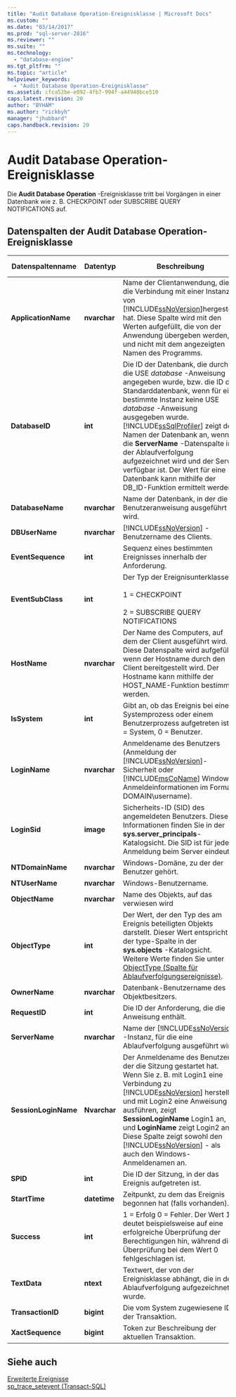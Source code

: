 ```yaml
---
title: "Audit Database Operation-Ereignisklasse | Microsoft Docs"
ms.custom: ""
ms.date: "03/14/2017"
ms.prod: "sql-server-2016"
ms.reviewer: ""
ms.suite: ""
ms.technology: 
  - "database-engine"
ms.tgt_pltfrm: ""
ms.topic: "article"
helpviewer_keywords: 
  - "Audit Database Operation-Ereignisklasse"
ms.assetid: cfca52be-e092-4fb7-994f-a44948bce510
caps.latest.revision: 20
author: "BYHAM"
ms.author: "rickbyh"
manager: "jhubbard"
caps.handback.revision: 20
---
```

# Audit Database Operation-Ereignisklasse
  Die **Audit Database Operation** -Ereignisklasse tritt bei Vorgängen in einer Datenbank wie z. B. CHECKPOINT oder SUBSCRIBE QUERY NOTIFICATIONS auf.  
  
## Datenspalten der Audit Database Operation-Ereignisklasse  
  
|Datenspaltenname|Datentyp|Beschreibung|Column ID|Filterbar|  
|----------------------|---------------|-----------------|---------------|----------------|  
|**ApplicationName**|**nvarchar**|Name der Clientanwendung, die die Verbindung mit einer Instanz von [!INCLUDE[ssNoVersion](../../includes/ssnoversion-md.md)]hergestellt hat. Diese Spalte wird mit den Werten aufgefüllt, die von der Anwendung übergeben werden, und nicht mit dem angezeigten Namen des Programms.|10|Ja|  
|**DatabaseID**|**int**|Die ID der Datenbank, die durch die USE *database* -Anweisung angegeben wurde, bzw. die ID der Standarddatenbank, wenn für eine bestimmte Instanz keine USE *database* -Anweisung ausgegeben wurde. [!INCLUDE[ssSqlProfiler](../../includes/sssqlprofiler-md.md)] zeigt den Namen der Datenbank an, wenn die **ServerName** -Datenspalte in der Ablaufverfolgung aufgezeichnet wird und der Server verfügbar ist. Der Wert für eine Datenbank kann mithilfe der DB_ID-Funktion ermittelt werden.|3|Ja|  
|**DatabaseName**|**nvarchar**|Name der Datenbank, in der die Benutzeranweisung ausgeführt wird.|35|Ja|  
|**DBUserName**|**nvarchar**|[!INCLUDE[ssNoVersion](../../includes/ssnoversion-md.md)] -Benutzername des Clients.|40|Ja|  
|**EventSequence**|**int**|Sequenz eines bestimmten Ereignisses innerhalb der Anforderung.|51|Nein|  
|**EventSubClass**|**int**|Der Typ der Ereignisunterklasse.<br /><br /> 1 = CHECKPOINT<br /><br /> 2 = SUBSCRIBE QUERY NOTIFICATIONS|21|Ja|  
|**HostName**|**nvarchar**|Der Name des Computers, auf dem der Client ausgeführt wird. Diese Datenspalte wird aufgefüllt, wenn der Hostname durch den Client bereitgestellt wird. Der Hostname kann mithilfe der HOST_NAME-Funktion bestimmt werden.|8|Ja|  
|**IsSystem**|**int**|Gibt an, ob das Ereignis bei einem Systemprozess oder einem Benutzerprozess aufgetreten ist. 1 = System, 0 = Benutzer.|60|Ja|  
|**LoginName**|**nvarchar**|Anmeldename des Benutzers (Anmeldung der [!INCLUDE[ssNoVersion](../../includes/ssnoversion-md.md)]-Sicherheit oder [!INCLUDE[msCoName](../../includes/msconame-md.md)] Windows-Anmeldeinformationen im Format DOMAIN\username).|11|Ja|  
|**LoginSid**|**image**|Sicherheits-ID (SID) des angemeldeten Benutzers. Diese Informationen finden Sie in der **sys.server_principals**-Katalogsicht. Die SID ist für jede Anmeldung beim Server eindeutig.|41|Ja|  
|**NTDomainName**|**nvarchar**|Windows-Domäne, zu der der Benutzer gehört.|7|ja|  
|**NTUserName**|**nvarchar**|Windows-Benutzername.|6|Ja|  
|**ObjectName**|**nvarchar**|Name des Objekts, auf das verwiesen wird|34|Ja|  
|**ObjectType**|**int**|Der Wert, der den Typ des am Ereignis beteiligten Objekts darstellt. Dieser Wert entspricht der type-Spalte in der **sys.objects** -Katalogsicht. Weitere Werte finden Sie unter [ObjectType (Spalte für Ablaufverfolgungsereignisse)](../../relational-databases/event-classes/objecttype-trace-event-column.md).|28|Ja|  
|**OwnerName**|**nvarchar**|Datenbank-Benutzername des Objektbesitzers.|37|Ja|  
|**RequestID**|**int**|Die ID der Anforderung, die die Anweisung enthält.|49|Ja|  
|**ServerName**|**nvarchar**|Name der [!INCLUDE[ssNoVersion](../../includes/ssnoversion-md.md)] -Instanz, für die eine Ablaufverfolgung ausgeführt wird.|26|Nein|  
|**SessionLoginName**|**Nvarchar**|Der Anmeldename des Benutzers, der die Sitzung gestartet hat. Wenn Sie z. B. mit Login1 eine Verbindung zu [!INCLUDE[ssNoVersion](../../includes/ssnoversion-md.md)] herstellen und mit Login2 eine Anweisung ausführen, zeigt **SessionLoginName** Login1 an, und **LoginName** zeigt Login2 an. Diese Spalte zeigt sowohl den [!INCLUDE[ssNoVersion](../../includes/ssnoversion-md.md)] - als auch den Windows-Anmeldenamen an.|64|Ja|  
|**SPID**|**int**|Die ID der Sitzung, in der das Ereignis aufgetreten ist.|12|ja|  
|**StartTime**|**datetime**|Zeitpunkt, zu dem das Ereignis begonnen hat (falls vorhanden).|14|Ja|  
|**Success**|**int**|1 = Erfolg 0 = Fehler. Der Wert 1 deutet beispielsweise auf eine erfolgreiche Überprüfung der Berechtigungen hin, während die Überprüfung bei dem Wert 0 fehlgeschlagen ist.|23|Ja|  
|**TextData**|**ntext**|Textwert, der von der Ereignisklasse abhängt, die in der Ablaufverfolgung aufgezeichnet wurde.|1|Ja|  
|**TransactionID**|**bigint**|Die vom System zugewiesene ID der Transaktion.|4|Ja|  
|**XactSequence**|**bigint**|Token zur Beschreibung der aktuellen Transaktion.|50|ja|  
  
## Siehe auch  
 [Erweiterte Ereignisse](../../relational-databases/extended-events/extended-events.md)   
 [sp_trace_setevent &#40;Transact-SQL&#41;](../../relational-databases/system-stored-procedures/sp-trace-setevent-transact-sql.md)  
  
  